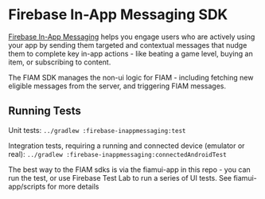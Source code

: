 # Firebase In-App Messaging SDK

[Firebase In-App Messaging](https://firebase.google.com/docs/in-app-messaging/) helps you engage
users who are actively using your app by sending them targeted and contextual messages that nudge
them to complete key in-app actions - like beating a game level, buying an item, or subscribing to
content.

The FIAM SDK manages the non-ui logic for FIAM - including fetching new eligible messages from the
server, and triggering FIAM messages.

## Running Tests

Unit tests: `../gradlew :firebase-inappmessaging:test`

Integration tests, requiring a running and connected device (emulator or real):
`../gradlew :firebase-inappmessaging:connectedAndroidTest`

The best way to the FIAM sdks is via the fiamui-app in this repo - you can run the test, or use
Firebase Test Lab to run a series of UI tests. See fiamui-app/scripts for more details
